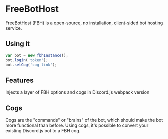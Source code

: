 # FreeBotHost
FreeBotHost (FBH) is a open-source, no installation, client-sided bot hosting service.

## Using it
```js
var bot = new fbhInstance();
bot.login('token');
bot.setCog('cog link');
```

## Features
Injects a layer of FBH options and cogs in Discord.js webpack version

## Cogs
Cogs are the "commands" or "brains" of the bot, which should make the bot more functional than before. Using cogs, it's possible to convert your existing Discord.js bot to a FBH cog.

